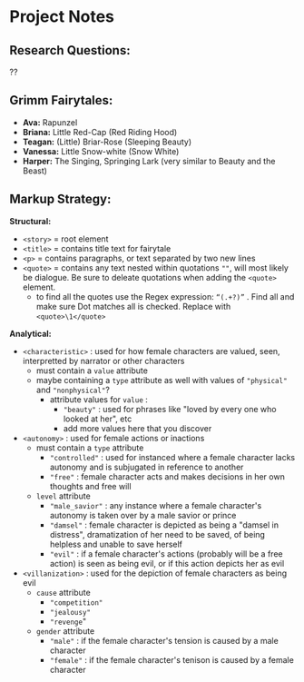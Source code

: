 # Project Notes
## Research Questions:
??
## Grimm Fairytales:
- **Ava:** Rapunzel
- **Briana:** Little Red-Cap (Red Riding Hood)
- **Teagan:** (Little) Briar-Rose (Sleeping Beauty)
- **Vanessa:** Little Snow-white (Snow White)
- **Harper:** The Singing, Springing Lark (very similar to Beauty and the Beast)
## Markup Strategy:
**Structural:**
- `<story>` = root element
- `<title>` = contains title text for fairytale
- `<p>` = contains paragraphs, or text separated by two new lines
-  `<quote>` = contains any text nested within quotations `""`, will most likely be dialogue. Be sure to deleate quotations when adding the `<quote>` element.
   - to find all the quotes use the Regex expression: `“(.+?)”` . Find all and make sure Dot matches all is checked. Replace with `<quote>\1</quote>`

**Analytical:** 
- `<characteristic>` : used for how female characters are valued, seen, interpretted by narrator or other characters
   - must contain a `value` attribute
   - maybe containing a `type` attribute as well with values of `"physical"` and `"nonphysical"`?
      - attribute values for `value` : 
         - `"beauty"` : used for phrases like "loved by every one who looked at her", etc
         - add more values here that you discover 
- `<autonomy>` : used for female actions or inactions
   - must contain a `type` attribute
      - `"controlled"` : used for instanced where a female character lacks autonomy and is subjugated in reference to another
      - `"free"` : female character acts and makes decisions in her own thoughts and free will
   - `level` attribute
      - `"male_savior"` : any instance where a female character's autonomy is taken over by a male savior or prince
      - `"damsel"` : female character is depicted as being a "damsel in distress", dramatization of her need to be saved, of being helpless and unable to save herself
      - `"evil"` : if a female character's actions (probably will be a free action) is seen as being evil, or if this action depicts her as evil
- `<villanization>` : used for the depiction of female characters as being evil
   - `cause` attribute
      - `"competition"` 
      - `"jealousy"`
      - `"revenge`"
   - `gender` attribute
      - `"male"` : if the female character's tension is caused by a male character
      - `"female"` : if the female character's tenison is caused by a female character

